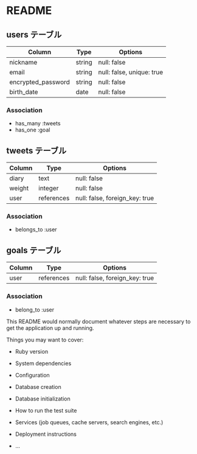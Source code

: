 # README

## users テーブル

| Column             | Type   | Options                   |
| ------------------ | ------ | ------------------------- |
| nickname           | string | null: false               |
| email              | string | null: false, unique: true |
| encrypted_password | string | null: false               |
| birth_date         | date   | null: false               |

### Association

- has_many :tweets
- has_one  :goal



## tweets テーブル

| Column       | Type       | Options                        |
| ------------ | ---------- | ------------------------------ |
| diary        | text       | null: false                    |
| weight       | integer    | null: false                    |
| user         | references | null: false, foreign_key: true |

### Association

- belongs_to :user



## goals テーブル

| Column  | Type       | Options                        |
| ------- | ---------- | ------------------------------ |
| user    | references | null: false, foreign_key: true |


### Association

- belong_to :user


This README would normally document whatever steps are necessary to get the
application up and running.

Things you may want to cover:

* Ruby version

* System dependencies

* Configuration

* Database creation

* Database initialization

* How to run the test suite

* Services (job queues, cache servers, search engines, etc.)

* Deployment instructions

* ...
